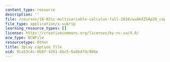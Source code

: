 ```yaml
---
content_type: resource
description: ''
file: /courses/18-02sc-multivariable-calculus-fall-2010/wu8kXZSAp20_captions.vtt
file_type: application/x-subrip
learning_resource_types: []
license: https://creativecommons.org/licenses/by-nc-sa/4.0/
ocw_type: OCWFile
resourcetype: Other
title: 3play caption file
uid: 9ca53c4c-0b8f-4261-8bc5-6abbdfdc906e
---
```

